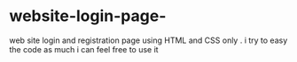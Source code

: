 # website-login-page-
web site login and registration page using HTML and CSS only .
i try to easy the code as much i can 
feel free to use it 
